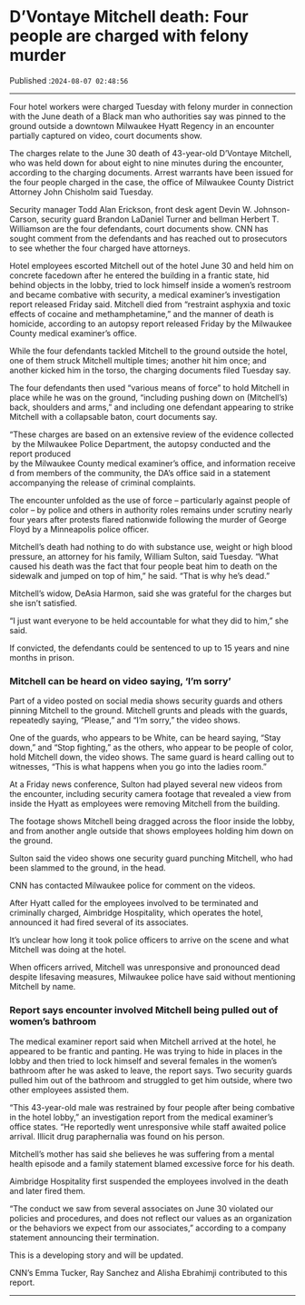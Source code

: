 # D’Vontaye Mitchell death: Four people are charged with felony murder

Published :`2024-08-07 02:48:56`

---

Four hotel workers were charged Tuesday with felony murder in connection with the June death of a Black man who authorities say was pinned to the ground outside a downtown Milwaukee Hyatt Regency in an encounter partially captured on video, court documents show.

The charges relate to the June 30 death of 43-year-old D’Vontaye Mitchell, who was held down for about eight to nine minutes during the encounter, according to the charging documents. Arrest warrants have been issued for the four people charged in the case, the office of Milwaukee County District Attorney John Chisholm said Tuesday.

Security manager Todd Alan Erickson, front desk agent Devin W. Johnson-Carson, security guard Brandon LaDaniel Turner and bellman Herbert T. Williamson are the four defendants, court documents show. CNN has sought comment from the defendants and has reached out to prosecutors to see whether the four charged have attorneys.

Hotel employees escorted Mitchell out of the hotel June 30 and held him on concrete facedown after he entered the building in a frantic state, hid behind objects in the lobby, tried to lock himself inside a women’s restroom and became combative with security, a medical examiner’s investigation report released Friday said. Mitchell died from “restraint asphyxia and toxic effects of cocaine and methamphetamine,” and the manner of death is homicide, according to an autopsy report released Friday by the Milwaukee County medical examiner’s office.

While the four defendants tackled Mitchell to the ground outside the hotel, one of them struck Mitchell multiple times; another hit him once; and another kicked him in the torso, the charging documents filed Tuesday say.

The four defendants then used “various means of force” to hold Mitchell in place while he was on the ground, “including pushing down on (Mitchell’s) back, shoulders and arms,” and including one defendant appearing to strike Mitchell with a collapsable baton, court documents say.

“These charges are based on an extensive review of the evidence collected by the Milwaukee Police Department, the autopsy conducted and the report produced by the Milwaukee County medical examiner’s office, and information received from members of the community, the DA’s office said in a statement accompanying the release of criminal complaints.

The encounter unfolded as the use of force – particularly against people of color – by police and others in authority roles remains under scrutiny nearly four years after protests flared nationwide following the murder of George Floyd by a Minneapolis police officer.

Mitchell’s death had nothing to do with substance use, weight or high blood pressure, an attorney for his family, William Sulton, said Tuesday. “What caused his death was the fact that four people beat him to death on the sidewalk and jumped on top of him,” he said. “That is why he’s dead.”

Mitchell’s widow, DeAsia Harmon, said she was grateful for the charges but she isn’t satisfied.

“I just want everyone to be held accountable for what they did to him,” she said.

If convicted, the defendants could be sentenced to up to 15 years and nine months in prison.

### Mitchell can be heard on video saying, ‘I’m sorry’

Part of a video posted on social media shows security guards and others pinning Mitchell to the ground. Mitchell grunts and pleads with the guards, repeatedly saying, “Please,” and “I’m sorry,” the video shows.

One of the guards, who appears to be White, can be heard saying, “Stay down,” and “Stop fighting,” as the others, who appear to be people of color, hold Mitchell down, the video shows. The same guard is heard calling out to witnesses, “This is what happens when you go into the ladies room.”

At a Friday news conference, Sulton had played several new videos from the encounter, including security camera footage that revealed a view from inside the Hyatt as employees were removing Mitchell from the building.

The footage shows Mitchell being dragged across the floor inside the lobby, and from another angle outside that shows employees holding him down on the ground.

Sulton said the video shows one security guard punching Mitchell, who had been slammed to the ground, in the head.

CNN has contacted Milwaukee police for comment on the videos.

After Hyatt called for the employees involved to be terminated and criminally charged, Aimbridge Hospitality, which operates the hotel, announced it had fired several of its associates.

It’s unclear how long it took police officers to arrive on the scene and what Mitchell was doing at the hotel.

When officers arrived, Mitchell was unresponsive and pronounced dead despite lifesaving measures, Milwaukee police have said without mentioning Mitchell by name.

### Report says encounter involved Mitchell being pulled out of women’s bathroom

The medical examiner report said when Mitchell arrived at the hotel, he appeared to be frantic and panting. He was trying to hide in places in the lobby and then tried to lock himself and several females in the women’s bathroom after he was asked to leave, the report says. Two security guards pulled him out of the bathroom and struggled to get him outside, where two other employees assisted them.

“This 43-year-old male was restrained by four people after being combative in the hotel lobby,” an investigation report from the medical examiner’s office states. “He reportedly went unresponsive while staff awaited police arrival. Illicit drug paraphernalia was found on his person.

Mitchell’s mother has said she believes he was suffering from a mental health episode and a family statement blamed excessive force for his death.

Aimbridge Hospitality first suspended the employees involved in the death and later fired them.

“The conduct we saw from several associates on June 30 violated our policies and procedures, and does not reflect our values as an organization or the behaviors we expect from our associates,” according to a company statement announcing their termination.

This is a developing story and will be updated.

CNN’s Emma Tucker, Ray Sanchez and Alisha Ebrahimji contributed to this report.

---

